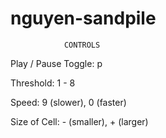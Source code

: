 # nguyen-sandpile


                CONTROLS 

Play / Pause Toggle:      p

Threshold:                1 - 8

Speed:                    9 (slower), 0 (faster)

Size of Cell:             - (smaller), + (larger)
